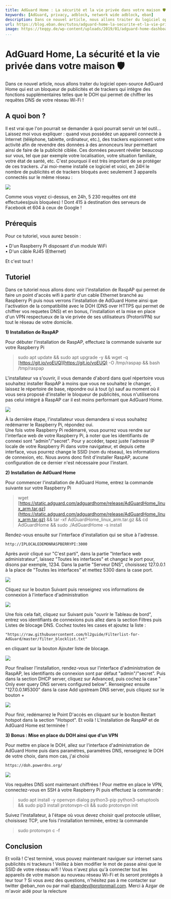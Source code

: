 ```yaml
---
title: AdGuard Home : La sécurité et la vie privée dans votre maison 🛡️
keywords: [AdGuard, privacy, adblock, network wide adblock, eban]
description: Dans ce nouvel article, nous allons traiter du logiciel open-source AdGuard Home qui est un bloqueur de publicités et de trackers qui intègre des fonctions supplémentaires telles que le DOH qui permet de chiffrer les requêtes DNS de votre réseau Wi-Fi !
url: https://blog.eban.dev/tutos/adguard-home-la-securite-et-la-vie-privee-dans-votre-maison
image: https://teqqy.de/wp-content/uploads/2019/01/adguard-home-dashboard-1180x590.jpg
...
```


# AdGuard Home, La sécurité et la vie privée dans votre maison 🛡️

Dans ce nouvel article, nous allons traiter du logiciel open-source AdGuard Home qui est un bloqueur de publicités et de trackers qui intègre des fonctions supplémentaires telles que le DOH qui permet de chiffrer les requêtes DNS de votre réseau Wi-Fi !

## A quoi bon ?

Il est vrai que l'on pourrait se demander à quoi pourrait servir un tel outil... Laissez moi vous expliquer : quand vous possédez un appareil connecté à Internet (téléphone, tablette, ordinateur, etc.), des trackers espionnent votre activité afin de revendre des données à des annonceurs leur permettant ainsi de faire de la publicité ciblée. Ces données peuvent révéler beaucoup sur vous, tel que par exemple votre localisation, votre situation familiale, votre état de santé, etc. C'est pourquoi il est très important de se protéger de ces trackers. J'ai moi-meme installé ce logiciel et voici, en 24H le nombre de publicités et de trackers bloqués avec seulement 3 appareils connectés sur le même réseau :

![](https://i.postimg.cc/NjYnss13/Capture-d-cran-de-2020-05-09-15-48-28.png)

Comme vous voyez ci-dessus, en 24h, 5 230 requêtes ont été effectuées(puis bloquées) ! Dont 415 à destination des serveurs de Facebook et 604 à ceux de Google !

## Prérequis

Pour ce tutoriel, vous aurez besoin :

• D'un Raspberry Pi disposant d'un module WiFi  
• D'un câble RJ45 (Ethernet)

Et c'est tout !

## Tutoriel

Dans ce tutoriel nous allons donc voir l'installation de RaspAP qui permet de faire un point d'accès wifi à partir d'un cable Ethernet branché au Raspberry Pi puis nous verrons l'installation de AdGuard Home ainsi que l'activation de la compatibilité avec le DOH (DNS over HTTPS qui permet de chiffrer vos requetes DNS) et en bonus, l'installation et la mise en place d'un VPN respectueux de la vie privée de ses utilisateurs (ProtonVPN) sur tout le réseau de votre domicile.

**1) Installation de RaspAP**

Pour débuter l'installation de RaspAP, effectuez la commande suivante sur votre Raspberry Pi

> sudo apt update && sudo apt upgrade -y && wget -q [https://git.io/voEUQ](https://git.io/voEUQ) -O /tmp/raspap && bash /tmp/raspap

L'installateur va s'ouvrir, il vous demande d'abord dans quel répertoire vous souhaitez installer RaspAP à moins que vous ne souhaitez le changer, laissez le répertoire de base, répondre oui à tout (y) sauf au moment où il vous sera proposé d'installer le bloqueur de publicités, nous n'utiliserons pas celui intégré à RaspAP car il est moins performant que AdGuard Home.

![](https://i.postimg.cc/gkfgjY3z/raspap-02.png)

À la dernière étape, l'installateur vous demandera si vous souhaitez redémarrer le Raspberry Pi, répondez oui.  
Une fois votre Raspberry Pi redémarré, vous pourrez vous rendre sur l'interface web de votre Raspberry Pi, à noter que les identifiants de connexi sont "admin"/"secret". Pour y accéder, tapez juste l'adresse IP locale de votre Raspberry Pi dans votre navigateur, et depuis cette interface, vous pourrez change le SSID (nom du réseau), les informations de connexion, etc. Nous avons donc finit d'installer RaspAP, aucune configuration de ce dernier n'est nécessaire pour l'instant.

**2) Installation de AdGuard Home**

Pour commencer l'installation de AdGuard Home, entrez la commande suivante sur votre Raspberry Pi

> wget [https://static.adguard.com/adguardhome/release/AdGuardHome_linux_arm.tar.gz](https://static.adguard.com/adguardhome/release/AdGuardHome_linux_arm.tar.gz) && tar -xf AdGuardHome_linux_arm.tar.gz && cd AdGuardHome && sudo ./AdGuardHome -s install

Rendez-vous ensuite sur l'interface d'installation qui se situe à l'adresse.

`http://IPLOCALEDEMONRASPBERRYPI:3000`

Après avoir cliqué sur "C'est parti", dans la partie "Interface web administrateur", laissez "Toutes les interfaces" et changez le port pour, disons par exemple, 1234\. Dans la partie "Serveur DNS", choisissez 127.0.0.1 à la place de "Toutes les interfaces" et mettez 5300 dans la case port.

![](https://i.postimg.cc/cCDkJw06/ad-guard.png)

Cliquez sur le bouton Suivant puis renseignez vos informations de connexion à l'interface d'administration

![](https://i.postimg.cc/bYDjGw4W/Screenshot-2020-05-09-Setup-Ad-Guard-Home.png)

Une fois cela fait, cliquez sur Suivant puis "ouvrir le Tableau de bord", entrez vos identifiants de connexions puis allez dans la section Filtres puis Listes de blocage DNS. Cochez toutes les cases et ajoutez la liste :

`"https://raw.githubusercontent.com/hl2guide/Filterlist-for-AdGuard/master/filter_blocklist.txt"`

en cliquant sur la bouton Ajouter liste de blocage.

![](https://i.postimg.cc/fR6dNyns/Screenshot-2020-05-09-Ad-Guard-Home.png)

Pour finaliser l'installation, rendez-vous sur l'interface d'administration de RaspAP, les identifiants de connexion sont par défaut "admin"/"secret". Puis dans la section DHCP server, cliquez sur Advanced, puis cochez la case " Only ever query DNS servers configured below". Renseignez ensuite "127.0.0.1#5300" dans la case Add upstream DNS server, puis cliquez sur le bouton +

![](https://i.postimg.cc/8Pdk5C6D/Screenshot-2020-05-09-Rasp-AP-Wi-Fi-Configuration-Portal.png)

Pour finir, redémarrez le Point D'accès en cliquant sur le bouton Restart hotspot dans la section "Hotspot". Et voilà ! L'installation de RaspAP et de AdGuard Home est terminée !

**3) Bonus : Mise en place du DOH ainsi que d'un VPN**

Pour mettre en place le DOH, allez sur l'interface d'administration de AdGuard Home puis dans paramètres, paramètres DNS, renseignez le DOH de votre choix, dans mon cas, j'ai choisi

`https://doh.powerdns.org/`

![](https://i.postimg.cc/gJ5jvBzW/Screenshot-2020-05-09-Ad-Guard-Home-1.png)

Vos requêtes DNS sont maintenant chiffrées ! Pour mettre en place le VPN, connectez-vous en SSH à votre Raspberry Pi puis effectuez la commande :

> sudo apt install -y openvpn dialog python3-pip python3-setuptools && sudo pip3 install protonvpn-cli && sudo protonvpn init

Suivez l'installateur, à l'étape où vous devez choisir quel protocole utiliser, choisissez TCP, une fois l'installation terminée, entrez la commande

> sudo protonvpn c -f

## Conclusion

Et voilà ! C'est terminé, vous pouvez maintenant naviguer sur internet sans publicités ni trackeurs ! Veillez à bien modifier le mot de passe ainsi que le SSID de votre réseau wifi ! Vous n'avez plus qu'à connecter tout les appareils de votre maison au nouveau réseau Wi-Fi et ils seront protégés à leur tour ? Si vous avez des questions, n'hésitez pas à me contacter sur twitter @eban_non ou par mail ebandev@protonmail.com. Merci à Azgar de m'avoir aidé pour la relecture

</div>
